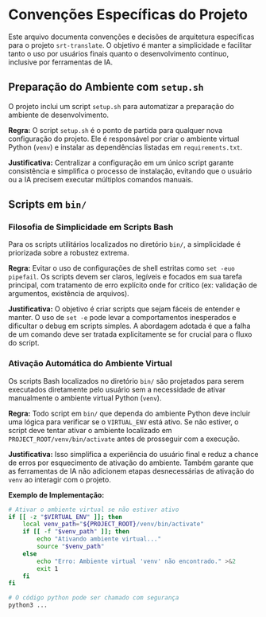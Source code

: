 # Convenções Específicas do Projeto

Este arquivo documenta convenções e decisões de arquitetura específicas para o projeto `srt-translate`. O objetivo é manter a simplicidade e facilitar tanto o uso por usuários finais quanto o desenvolvimento contínuo, inclusive por ferramentas de IA.

## Preparação do Ambiente com `setup.sh`

O projeto inclui um script `setup.sh` para automatizar a preparação do ambiente de desenvolvimento.

**Regra:** O script `setup.sh` é o ponto de partida para qualquer nova configuração do projeto. Ele é responsável por criar o ambiente virtual Python (`venv`) e instalar as dependências listadas em `requirements.txt`.

**Justificativa:** Centralizar a configuração em um único script garante consistência e simplifica o processo de instalação, evitando que o usuário ou a IA precisem executar múltiplos comandos manuais.

## Scripts em `bin/`

### Filosofia de Simplicidade em Scripts Bash

Para os scripts utilitários localizados no diretório `bin/`, a simplicidade é priorizada sobre a robustez extrema.

**Regra:** Evitar o uso de configurações de shell estritas como `set -euo pipefail`. Os scripts devem ser claros, legíveis e focados em sua tarefa principal, com tratamento de erro explícito onde for crítico (ex: validação de argumentos, existência de arquivos).

**Justificativa:** O objetivo é criar scripts que sejam fáceis de entender e manter. O uso de `set -e` pode levar a comportamentos inesperados e dificultar o debug em scripts simples. A abordagem adotada é que a falha de um comando deve ser tratada explicitamente se for crucial para o fluxo do script.

### Ativação Automática do Ambiente Virtual

Os scripts Bash localizados no diretório `bin/` são projetados para serem executados diretamente pelo usuário sem a necessidade de ativar manualmente o ambiente virtual Python (`venv`).

**Regra:** Todo script em `bin/` que dependa do ambiente Python deve incluir uma lógica para verificar se o `VIRTUAL_ENV` está ativo. Se não estiver, o script deve tentar ativar o ambiente localizado em `PROJECT_ROOT/venv/bin/activate` antes de prosseguir com a execução.

**Justificativa:** Isso simplifica a experiência do usuário final e reduz a chance de erros por esquecimento de ativação do ambiente. Também garante que as ferramentas de IA não adicionem etapas desnecessárias de ativação do `venv` ao interagir com o projeto.

**Exemplo de Implementação:**
```bash
# Ativar o ambiente virtual se não estiver ativo
if [[ -z "$VIRTUAL_ENV" ]]; then
    local venv_path="${PROJECT_ROOT}/venv/bin/activate"
    if [[ -f "$venv_path" ]]; then
        echo "Ativando ambiente virtual..."
        source "$venv_path"
    else
        echo "Erro: Ambiente virtual 'venv' não encontrado." >&2
        exit 1
    fi
fi

# O código python pode ser chamado com segurança
python3 ...
